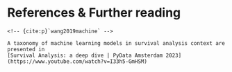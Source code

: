 # References & Further reading 


```{bibliography}
<!-- {cite:p}`wang2019machine` -->
```

```{seealso}
A taxonomy of machine learning models in survival analysis context are presented in 
[Survival Analysis: a deep dive | PyData Amsterdam 2023](https://www.youtube.com/watch?v=I33h5-GmHSM)
```
